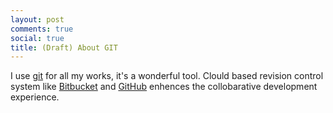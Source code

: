 ```yaml
---
layout: post
comments: true
social: true
title: (Draft) About GIT
---
```

I use [git][1] for all my works, it's a wonderful tool. Clould based revision control system like [Bitbucket][2] and [GitHub][3] enhences the collobarative development experience.  
 
[1]: http://git-scm.com/
[2]: http://bitbucket.org/
[3]: http://github.com/